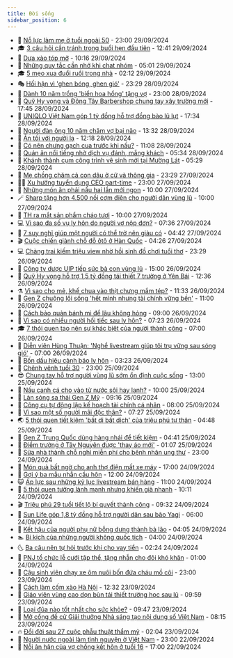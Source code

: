 ```yaml
---
title: Đời sống
sidebar_position: 6
---
```


<!-- vnexpress-doi-song:START -->
- 🚀 [Nỗ lực làm mẹ ở tuổi ngoài 50](https://vnexpress.net/no-luc-lam-me-o-tuoi-ngoai-50-4798202.html) - 23:00 29/09/2024
- 🎓 [3 câu hỏi cần tránh trong buổi hẹn đầu tiên](https://vnexpress.net/3-cau-hoi-can-tranh-trong-buoi-hen-dau-tien-4798147.html) - 12:41 29/09/2024
- 🚦 [Dưa xào tóp mỡ](https://vnexpress.net/dua-xao-top-mo-4798264.html) - 10:16 29/09/2024
- 🦣 [Những quy tắc cần nhớ khi chat nhóm](https://vnexpress.net/nhung-quy-tac-can-nho-khi-chat-nhom-4798076.html) - 05:01 29/09/2024
- 🎓 [5 mẹo xua đuổi ruồi trong nhà](https://vnexpress.net/5-meo-xua-duoi-ruoi-trong-nha-4798144.html) - 02:12 29/09/2024
- 🎭 [Hối hận vì &#39;ghen bóng, ghen gió&#39;](https://vnexpress.net/hoi-han-vi-ghen-bong-ghen-gio-4797370.html) - 23:29 28/09/2024
- 🦅 [Dành 10 năm trồng &#39;biển hoa hồng&#39; tặng vợ](https://vnexpress.net/danh-10-nam-trong-bien-hoa-hong-tang-vo-4797406.html) - 23:00 28/09/2024
- 🎃 [Quỹ Hy vọng và Đông Tây Barbershop chung tay xây trường mới](https://vnexpress.net/quy-hy-vong-va-dong-tay-barbershop-chung-tay-xay-truong-moi-4796908.html) - 17:45 28/09/2024
- 💪 [UNIQLO Việt Nam góp 1 tỷ đồng hỗ trợ đồng bào lũ lụt](https://vnexpress.net/uniqlo-viet-nam-gop-1-ty-dong-ho-tro-dong-bao-lu-lut-4797997.html) - 17:34 28/09/2024
- 🐻 [Người đàn ông 10 năm chăm vợ bại não](https://vnexpress.net/nguoi-dan-ong-10-nam-cham-vo-bai-nao-4797924.html) - 13:32 28/09/2024
- 🧠 [Ăn tối với người lạ](https://vnexpress.net/an-toi-voi-nguoi-la-4798038.html) - 12:18 28/09/2024
- 🐘 [Có nên chưng gạch cua trước khi nấu?](https://vnexpress.net/co-nen-chung-gach-cua-truoc-khi-nau-4798071.html) - 11:08 28/09/2024
- 👹 [Quán ăn nổi tiếng nhờ dịch vụ đánh, mắng khách](https://vnexpress.net/quan-an-noi-tieng-nho-dich-vu-danh-mang-khach-4798030.html) - 05:34 28/09/2024
- 💂 [Khánh thành cụm công trình vệ sinh mới tại Mường Lát](https://vnexpress.net/khanh-thanh-cum-cong-trinh-ve-sinh-moi-tai-muong-lat-4797994.html) - 05:29 28/09/2024
- 🦍 [Mẹ chồng chăm cả con dâu ở cữ và thông gia](https://vnexpress.net/me-chong-cham-ca-con-dau-o-cu-va-thong-gia-4794723.html) - 23:29 27/09/2024
- 🧑‍🏫 [Xu hướng tuyển dụng CEO part-time](https://vnexpress.net/xu-huong-tuyen-dung-ceo-part-time-4797751.html) - 23:00 27/09/2024
- 🧰 [Những món ăn phải nấu hai lần mới ngon](https://vnexpress.net/nhung-mon-an-phai-nau-hai-lan-moi-ngon-4797715.html) - 10:00 27/09/2024
- 🪄 [Sharp tặng hơn 4.500 nồi cơm điện cho người dân vùng lũ](https://vnexpress.net/sharp-tang-hon-4-500-noi-com-dien-cho-nguoi-dan-vung-lu-4797613.html) - 10:00 27/09/2024
- 🐲 [TH ra mắt sản phẩm cháo tươi](https://vnexpress.net/th-ra-mat-san-pham-chao-tuoi-4797419.html) - 10:00 27/09/2024
- 💻 [Vì sao đa số vụ ly hôn do người vợ nộp đơn?](https://vnexpress.net/vi-sao-da-so-vu-ly-hon-do-nguoi-vo-nop-don-4797680.html) - 07:36 27/09/2024
- 🐘 [7 suy nghĩ giúp một người có thể trở nên giàu có](https://vnexpress.net/7-suy-nghi-giup-mot-nguoi-co-the-tro-nen-giau-co-4797604.html) - 04:42 27/09/2024
- 🎬 [Cuộc chiến giành chỗ đỗ ôtô ở Hàn Quốc](https://vnexpress.net/cuoc-chien-gianh-cho-do-oto-o-han-quoc-4797617.html) - 04:26 27/09/2024
- 💻 [Chàng trai kiếm triệu view nhờ hồi sinh đồ chơi tuổi thơ](https://vnexpress.net/chang-trai-kiem-trieu-view-nho-hoi-sinh-do-choi-tuoi-tho-4796192.html) - 23:29 26/09/2024
- 🧰 [Công ty dược UIP tiếp sức bà con vùng lũ](https://vnexpress.net/cong-ty-duoc-uip-tiep-suc-ba-con-vung-lu-4796742.html) - 15:00 26/09/2024
- 🫣 [Quỹ Hy vọng hỗ trợ 1,5 tỷ đồng tái thiết 7 trường ở Yên Bái](https://vnexpress.net/quy-hy-vong-ho-tro-1-5-ty-dong-tai-thiet-7-truong-o-yen-bai-4797452.html) - 12:36 26/09/2024
- ⚗️ [Vì sao cho mẻ, khế chua vào thịt chưng mắm tép?](https://vnexpress.net/vi-sao-cho-me-khe-chua-vao-thit-chung-mam-tep-4797436.html) - 11:33 26/09/2024
- 🌊 [Gen Z chuộng lối sống &#39;hết mình nhưng tài chính vững bền&#39;](https://vnexpress.net/gen-z-chuong-loi-song-het-minh-nhung-tai-chinh-vung-ben-4797425.html) - 11:00 26/09/2024
- 💃 [Cách bảo quản bánh mì để lâu không hỏng](https://vnexpress.net/cach-bao-quan-banh-mi-de-lau-khong-hong-4796797.html) - 09:00 26/09/2024
- 🦆 [Vì sao có nhiều người hối tiếc sau ly hôn?](https://vnexpress.net/vi-sao-co-nhieu-nguoi-hoi-tiec-sau-ly-hon-4797214.html) - 07:23 26/09/2024
- 🎓 [7 thói quen tạo nên sự khác biệt của người thành công](https://vnexpress.net/7-thoi-quen-tao-nen-su-khac-biet-cua-nguoi-thanh-cong-4797272.html) - 07:00 26/09/2024
- 💪 [Diễn viên Hùng Thuận: &#39;Nghề livestream giúp tôi trụ vững sau sóng gió&#39;](https://vnexpress.net/dien-vien-hung-thuan-nghe-livestream-giup-toi-tru-vung-sau-song-gio-4797239.html) - 07:00 26/09/2024
- 🤔 [Bốn dấu hiệu cảnh báo ly hôn](https://vnexpress.net/bon-dau-hieu-canh-bao-ly-hon-4796319.html) - 03:23 26/09/2024
- 🧰 [Chênh vênh tuổi 30](https://vnexpress.net/chenh-venh-tuoi-30-4795186.html) - 23:00 25/09/2024
- 😎 [Chung tay hỗ trợ người vùng lũ sớm ổn định cuộc sống](https://vnexpress.net/chung-tay-ho-tro-nguoi-vung-lu-som-on-dinh-cuoc-song-4797043.html) - 13:00 25/09/2024
- 🌮 [Nấu canh cá cho vào từ nước sôi hay lạnh?](https://vnexpress.net/nau-canh-ca-cho-vao-tu-nuoc-soi-hay-lanh-4796591.html) - 10:00 25/09/2024
- 🧠 [Làn sóng sa thải Gen Z Mỹ](https://vnexpress.net/lan-song-sa-thai-gen-z-my-4796822.html) - 09:16 25/09/2024
- 🎡 [Công cụ tự động lập kế hoạch tài chính cá nhân](https://vnexpress.net/cong-cu-tu-dong-lap-ke-hoach-tai-chinh-ca-nhan-4796933.html) - 08:00 25/09/2024
- 🎡 [Vì sao một số người mãi độc thân?](https://vnexpress.net/vi-sao-mot-so-nguoi-mai-doc-than-4796864.html) - 07:27 25/09/2024
- 🌏 [5 thói quen tiết kiệm &#39;bất di bất dịch&#39; của triệu phú tự thân](https://vnexpress.net/5-thoi-quen-tiet-kiem-bat-di-bat-dich-cua-trieu-phu-tu-than-4796818.html) - 04:48 25/09/2024
- 🐻 [Gen Z Trung Quốc dùng hàng nhái để tiết kiệm](https://vnexpress.net/gen-z-trung-quoc-dung-hang-nhai-de-tiet-kiem-4796788.html) - 04:41 25/09/2024
- 💂 [Điểm trường ở Tây Nguyên được &#39;thay áo mới&#39;](https://vnexpress.net/diem-truong-o-tay-nguyen-duoc-thay-ao-moi-4789701.html) - 01:07 25/09/2024
- 🥸 [Sửa nhà thành chỗ nghỉ miễn phí cho bệnh nhân ung thư](https://vnexpress.net/sua-nha-thanh-cho-nghi-mien-phi-cho-benh-nhan-ung-thu-4796613.html) - 23:00 24/09/2024
- 🌋 [Món quà bất ngờ cho anh thợ điện mất xe máy](https://vnexpress.net/mon-qua-bat-ngo-cho-anh-tho-dien-mat-xe-may-4796639.html) - 17:00 24/09/2024
- 🦩 [Gợi ý ba mẫu nhẫn cầu hôn](https://vnexpress.net/goi-y-ba-mau-nhan-cau-hon-4795602.html) - 12:00 24/09/2024
- 😺 [Áp lực sau những kỷ lục livestream bán hàng](https://vnexpress.net/ap-luc-sau-nhung-ky-luc-livestream-ban-hang-4796598.html) - 11:00 24/09/2024
- 🐻 [5 thói quen tưởng lành mạnh nhưng khiến già nhanh](https://vnexpress.net/5-thoi-quen-tuong-lanh-manh-nhung-khien-gia-nhanh-4796596.html) - 10:11 24/09/2024
- 🎬 [Triệu phú 29 tuổi tiết lộ bí quyết thành công](https://vnexpress.net/trieu-phu-29-tuoi-tiet-lo-bi-quyet-thanh-cong-4796519.html) - 09:32 24/09/2024
- 🎊 [Sun Life góp 1,8 tỷ đồng hỗ trợ người dân sau bão Yagi](https://vnexpress.net/sun-life-gop-1-8-ty-dong-ho-tro-nguoi-dan-sau-bao-yagi-4796440.html) - 06:00 24/09/2024
- 💄 [Kết hậu của người phụ nữ bỗng dưng thành bà lão](https://vnexpress.net/ket-hau-cua-nguoi-phu-nu-bong-dung-thanh-ba-lao-4795480.html) - 04:05 24/09/2024
- 🏊 [Bi kịch của những người không quốc tịch](https://vnexpress.net/bi-kich-cua-nhung-nguoi-khong-quoc-tich-4795954.html) - 04:00 24/09/2024
- 🌜 [Ba câu nên tự hỏi trước khi cho vay tiền](https://vnexpress.net/ba-cau-nen-tu-hoi-truoc-khi-cho-vay-tien-4796010.html) - 02:24 24/09/2024
- 🤡 [PNJ tổ chức lễ cưới tập thể, tặng nhẫn cho đôi khó khăn](https://vnexpress.net/pnj-to-chuc-le-cuoi-tap-the-tang-nhan-cho-doi-kho-khan-4796166.html) - 01:00 24/09/2024
- 🥰 [Cậu sinh viên chạy xe ôm nuôi bốn đứa cháu mồ côi](https://vnexpress.net/cau-sinh-vien-chay-xe-om-nuoi-bon-dua-chau-mo-coi-4795185.html) - 23:00 23/09/2024
- 🦍 [Cách làm cốm xào Hà Nội](https://vnexpress.net/doi-song-cooking-com-xao-ha-noi-4796107.html) - 12:32 23/09/2024
- 🫣 [Giáo viên vùng cao dọn bùn tái thiết trường học sau lũ](https://vnexpress.net/giao-vien-vung-cao-don-bun-tai-thiet-truong-hoc-sau-lu-4795804.html) - 09:59 23/09/2024
- 🚦 [Loại đũa nào tốt nhất cho sức khỏe?](https://vnexpress.net/loai-dua-nao-tot-nhat-cho-suc-khoe-4796002.html) - 09:47 23/09/2024
- 🐘 [Mở cổng đề cử Giải thưởng Nhà sáng tạo nội dung số Việt Nam](https://vnexpress.net/mo-cong-de-cu-giai-thuong-nha-sang-tao-noi-dung-so-viet-nam-4796035.html) - 08:15 23/09/2024
- 🔥 [Đổi đời sau 27 cuộc phẫu thuật thẩm mỹ](https://vnexpress.net/doi-doi-sau-27-cuoc-phau-thuat-tham-my-4795707.html) - 02:04 23/09/2024
- 🎃 [Người nước ngoài làm tình nguyện ở Việt Nam](https://vnexpress.net/nguoi-nuoc-ngoai-lam-tinh-nguyen-o-viet-nam-4794165.html) - 23:00 22/09/2024
- 🥳 [Nỗi ân hận của vợ chồng kết hôn ở tuổi 16](https://vnexpress.net/noi-an-han-cua-vo-chong-ket-hon-o-tuoi-16-4793729.html) - 17:00 22/09/2024<!-- vnexpress-doi-song:END -->
